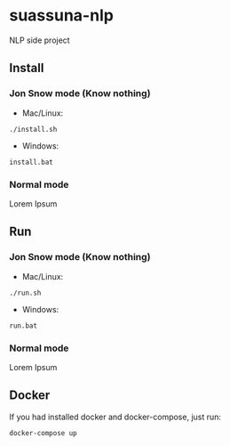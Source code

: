 # suassuna-nlp
NLP side project

## Install
### Jon Snow mode (Know nothing)
- Mac/Linux:
```
./install.sh
```
- Windows:
```
install.bat
```
### Normal mode
Lorem Ipsum

## Run
### Jon Snow mode (Know nothing)
- Mac/Linux:
```
./run.sh
```

- Windows:
```
run.bat
```

### Normal mode
Lorem Ipsum

## Docker
If you had installed docker and docker-compose, just run:
```
docker-compose up
```